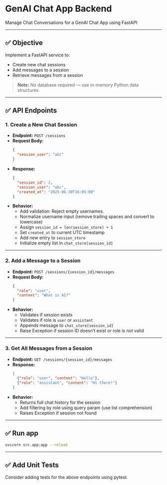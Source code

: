 
# GenAI Chat App Backend

Manage Chat Conversations for a GenAI Chat App using FastAPI

---

## ✅ Objective

Implement a FastAPI service to:

- Create new chat sessions
- Add messages to a session
- Retrieve messages from a session

> **Note:** No database required — use in-memory Python data structures.

---

## ✅ API Endpoints

### 1. Create a New Chat Session

- **Endpoint:** `POST /sessions`
- **Request Body:**
  ```json
  {
    "session_user": "abc"
  }
  ```
- **Response:**
  ```json
  {
    "session_id": 2,
    "session_user": "abc",
    "created_at": "2025-06-30T16:05:00"
  }
  ```
- **Behavior:**
  - Add validation: Reject empty usernames.
  - Normalize username input (remove trailing spaces and convert to lowercase)
  - Assign `session_id = len(session_store) + 1`
  - Set `created_at` to current UTC timestamp
  - Add new entry to `session_store`
  - Initialize empty list in `chat_store[session_id]`

---

### 2. Add a Message to a Session

- **Endpoint:** `POST /sessions/{session_id}/messages`
- **Request Body:**
  ```json
  {
    "role": "user",
    "content": "What is AI?"
  }
  ```
- **Behavior:**
  - Validates if session exists
  - Validates if role is `user` or `assistant`
  - Appends message to `chat_store[session_id]`
  - Raise Exception if session ID doesn’t exist or role is not valid

---

### 3. Get All Messages from a Session

- **Endpoint:** `GET /sessions/{session_id}/messages`
- **Response:**
  ```json
  [
    {"role": "user", "content": "Hello"},
    {"role": "assistant", "content": "Hi there!"}
  ]
  ```
- **Behavior:**
  - Returns full chat history for the session
  - Add filtering by role using query param (use list comprehension)
  - Raises Exception if session not found

---

## ✅ Run app

```sh
uvicorn src.app:app --reload
```

---

## ✅ Add Unit Tests

Consider adding tests for the above endpoints using pytest.
